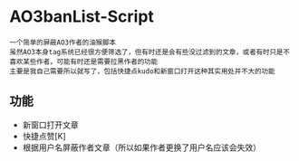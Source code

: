 # AO3banList-Script

    一个简单的屏蔽AO3作者的油猴脚本  
    虽然AO3本身tag系统已经很方便筛选了，但有时还是会有些没过滤到的文章，或者有时只是不喜欢某些作者，可能有时还是需要拉黑作者的功能  
    主要是我自己需要所以就写了，包括快捷点kudo和新窗口打开这种其实用处并不大的功能

## 功能
- 新窗口打开文章
- 快捷点赞[K]
- 根据用户名屏蔽作者文章（所以如果作者更换了用户名应该会失效）
